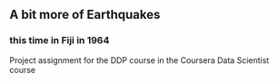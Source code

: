 ## A bit more of Earthquakes
### this time in Fiji in 1964
Project assignment for the DDP course in the Coursera Data Scientist course
